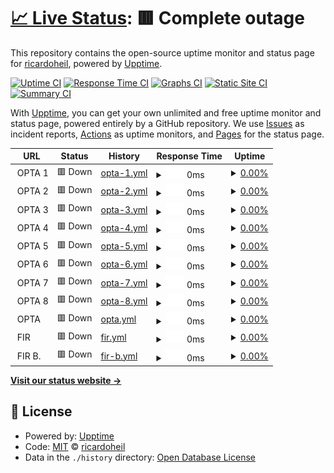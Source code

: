 # [📈 Live Status](https://ricardoheil.github.io/test-uptime): <!--live status--> **🟥 Complete outage**

This repository contains the open-source uptime monitor and status page for [ricardoheil](https://ricardoheil.github.io/test-uptime), powered by [Upptime](https://github.com/upptime/upptime).

[![Uptime CI](https://github.com/ricardoheil/test-uptime/workflows/Uptime%20CI/badge.svg)](https://github.com/ricardoheil/test-uptime/actions?query=workflow%3A%22Uptime+CI%22)
[![Response Time CI](https://github.com/ricardoheil/test-uptime/workflows/Response%20Time%20CI/badge.svg)](https://github.com/ricardoheil/test-uptime/actions?query=workflow%3A%22Response+Time+CI%22)
[![Graphs CI](https://github.com/ricardoheil/test-uptime/workflows/Graphs%20CI/badge.svg)](https://github.com/ricardoheil/test-uptime/actions?query=workflow%3A%22Graphs+CI%22)
[![Static Site CI](https://github.com/ricardoheil/test-uptime/workflows/Static%20Site%20CI/badge.svg)](https://github.com/ricardoheil/test-uptime/actions?query=workflow%3A%22Static+Site+CI%22)
[![Summary CI](https://github.com/ricardoheil/test-uptime/workflows/Summary%20CI/badge.svg)](https://github.com/ricardoheil/test-uptime/actions?query=workflow%3A%22Summary+CI%22)

With [Upptime](https://upptime.js.org), you can get your own unlimited and free uptime monitor and status page, powered entirely by a GitHub repository. We use [Issues](https://github.com/ricardoheil/test-uptime/issues) as incident reports, [Actions](https://github.com/ricardoheil/test-uptime/actions) as uptime monitors, and [Pages](https://ricardoheil.github.io/test-uptime) for the status page.

<!--start: status pages-->
<!-- This summary is generated by Upptime (https://github.com/upptime/upptime) -->
<!-- Do not edit this manually, your changes will be overwritten -->
<!-- prettier-ignore -->
| URL | Status | History | Response Time | Uptime |
| --- | ------ | ------- | ------------- | ------ |
| <img alt="" src="https://icons.duckduckgo.com/ip3/null.ico" height="13"> OPTA 1 | 🟥 Down | [opta-1.yml](https://github.com/ricardoheil/test-uptime/commits/HEAD/history/opta-1.yml) | <details><summary><img alt="Response time graph" src="./graphs/opta-1/response-time-week.png" height="20"> 0ms</summary><br><a href="https://ricardoheil.github.io/test-uptime/history/opta-1"><img alt="Response time 362" src="https://img.shields.io/endpoint?url=https%3A%2F%2Fraw.githubusercontent.com%2Fricardoheil%2Ftest-uptime%2FHEAD%2Fapi%2Fopta-1%2Fresponse-time.json"></a><br><a href="https://ricardoheil.github.io/test-uptime/history/opta-1"><img alt="24-hour response time 0" src="https://img.shields.io/endpoint?url=https%3A%2F%2Fraw.githubusercontent.com%2Fricardoheil%2Ftest-uptime%2FHEAD%2Fapi%2Fopta-1%2Fresponse-time-day.json"></a><br><a href="https://ricardoheil.github.io/test-uptime/history/opta-1"><img alt="7-day response time 0" src="https://img.shields.io/endpoint?url=https%3A%2F%2Fraw.githubusercontent.com%2Fricardoheil%2Ftest-uptime%2FHEAD%2Fapi%2Fopta-1%2Fresponse-time-week.json"></a><br><a href="https://ricardoheil.github.io/test-uptime/history/opta-1"><img alt="30-day response time 0" src="https://img.shields.io/endpoint?url=https%3A%2F%2Fraw.githubusercontent.com%2Fricardoheil%2Ftest-uptime%2FHEAD%2Fapi%2Fopta-1%2Fresponse-time-month.json"></a><br><a href="https://ricardoheil.github.io/test-uptime/history/opta-1"><img alt="1-year response time 394" src="https://img.shields.io/endpoint?url=https%3A%2F%2Fraw.githubusercontent.com%2Fricardoheil%2Ftest-uptime%2FHEAD%2Fapi%2Fopta-1%2Fresponse-time-year.json"></a></details> | <details><summary><a href="https://ricardoheil.github.io/test-uptime/history/opta-1">0.00%</a></summary><a href="https://ricardoheil.github.io/test-uptime/history/opta-1"><img alt="All-time uptime 0.00%" src="https://img.shields.io/endpoint?url=https%3A%2F%2Fraw.githubusercontent.com%2Fricardoheil%2Ftest-uptime%2FHEAD%2Fapi%2Fopta-1%2Fuptime.json"></a><br><a href="https://ricardoheil.github.io/test-uptime/history/opta-1"><img alt="24-hour uptime 0.00%" src="https://img.shields.io/endpoint?url=https%3A%2F%2Fraw.githubusercontent.com%2Fricardoheil%2Ftest-uptime%2FHEAD%2Fapi%2Fopta-1%2Fuptime-day.json"></a><br><a href="https://ricardoheil.github.io/test-uptime/history/opta-1"><img alt="7-day uptime 0.00%" src="https://img.shields.io/endpoint?url=https%3A%2F%2Fraw.githubusercontent.com%2Fricardoheil%2Ftest-uptime%2FHEAD%2Fapi%2Fopta-1%2Fuptime-week.json"></a><br><a href="https://ricardoheil.github.io/test-uptime/history/opta-1"><img alt="30-day uptime 1.38%" src="https://img.shields.io/endpoint?url=https%3A%2F%2Fraw.githubusercontent.com%2Fricardoheil%2Ftest-uptime%2FHEAD%2Fapi%2Fopta-1%2Fuptime-month.json"></a><br><a href="https://ricardoheil.github.io/test-uptime/history/opta-1"><img alt="1-year uptime 0.00%" src="https://img.shields.io/endpoint?url=https%3A%2F%2Fraw.githubusercontent.com%2Fricardoheil%2Ftest-uptime%2FHEAD%2Fapi%2Fopta-1%2Fuptime-year.json"></a></details>
| <img alt="" src="https://icons.duckduckgo.com/ip3/null.ico" height="13"> OPTA 2 | 🟥 Down | [opta-2.yml](https://github.com/ricardoheil/test-uptime/commits/HEAD/history/opta-2.yml) | <details><summary><img alt="Response time graph" src="./graphs/opta-2/response-time-week.png" height="20"> 0ms</summary><br><a href="https://ricardoheil.github.io/test-uptime/history/opta-2"><img alt="Response time 223" src="https://img.shields.io/endpoint?url=https%3A%2F%2Fraw.githubusercontent.com%2Fricardoheil%2Ftest-uptime%2FHEAD%2Fapi%2Fopta-2%2Fresponse-time.json"></a><br><a href="https://ricardoheil.github.io/test-uptime/history/opta-2"><img alt="24-hour response time 0" src="https://img.shields.io/endpoint?url=https%3A%2F%2Fraw.githubusercontent.com%2Fricardoheil%2Ftest-uptime%2FHEAD%2Fapi%2Fopta-2%2Fresponse-time-day.json"></a><br><a href="https://ricardoheil.github.io/test-uptime/history/opta-2"><img alt="7-day response time 0" src="https://img.shields.io/endpoint?url=https%3A%2F%2Fraw.githubusercontent.com%2Fricardoheil%2Ftest-uptime%2FHEAD%2Fapi%2Fopta-2%2Fresponse-time-week.json"></a><br><a href="https://ricardoheil.github.io/test-uptime/history/opta-2"><img alt="30-day response time 0" src="https://img.shields.io/endpoint?url=https%3A%2F%2Fraw.githubusercontent.com%2Fricardoheil%2Ftest-uptime%2FHEAD%2Fapi%2Fopta-2%2Fresponse-time-month.json"></a><br><a href="https://ricardoheil.github.io/test-uptime/history/opta-2"><img alt="1-year response time 253" src="https://img.shields.io/endpoint?url=https%3A%2F%2Fraw.githubusercontent.com%2Fricardoheil%2Ftest-uptime%2FHEAD%2Fapi%2Fopta-2%2Fresponse-time-year.json"></a></details> | <details><summary><a href="https://ricardoheil.github.io/test-uptime/history/opta-2">0.00%</a></summary><a href="https://ricardoheil.github.io/test-uptime/history/opta-2"><img alt="All-time uptime 0.00%" src="https://img.shields.io/endpoint?url=https%3A%2F%2Fraw.githubusercontent.com%2Fricardoheil%2Ftest-uptime%2FHEAD%2Fapi%2Fopta-2%2Fuptime.json"></a><br><a href="https://ricardoheil.github.io/test-uptime/history/opta-2"><img alt="24-hour uptime 0.00%" src="https://img.shields.io/endpoint?url=https%3A%2F%2Fraw.githubusercontent.com%2Fricardoheil%2Ftest-uptime%2FHEAD%2Fapi%2Fopta-2%2Fuptime-day.json"></a><br><a href="https://ricardoheil.github.io/test-uptime/history/opta-2"><img alt="7-day uptime 0.00%" src="https://img.shields.io/endpoint?url=https%3A%2F%2Fraw.githubusercontent.com%2Fricardoheil%2Ftest-uptime%2FHEAD%2Fapi%2Fopta-2%2Fuptime-week.json"></a><br><a href="https://ricardoheil.github.io/test-uptime/history/opta-2"><img alt="30-day uptime 1.38%" src="https://img.shields.io/endpoint?url=https%3A%2F%2Fraw.githubusercontent.com%2Fricardoheil%2Ftest-uptime%2FHEAD%2Fapi%2Fopta-2%2Fuptime-month.json"></a><br><a href="https://ricardoheil.github.io/test-uptime/history/opta-2"><img alt="1-year uptime 0.00%" src="https://img.shields.io/endpoint?url=https%3A%2F%2Fraw.githubusercontent.com%2Fricardoheil%2Ftest-uptime%2FHEAD%2Fapi%2Fopta-2%2Fuptime-year.json"></a></details>
| <img alt="" src="https://icons.duckduckgo.com/ip3/null.ico" height="13"> OPTA 3 | 🟥 Down | [opta-3.yml](https://github.com/ricardoheil/test-uptime/commits/HEAD/history/opta-3.yml) | <details><summary><img alt="Response time graph" src="./graphs/opta-3/response-time-week.png" height="20"> 0ms</summary><br><a href="https://ricardoheil.github.io/test-uptime/history/opta-3"><img alt="Response time 72" src="https://img.shields.io/endpoint?url=https%3A%2F%2Fraw.githubusercontent.com%2Fricardoheil%2Ftest-uptime%2FHEAD%2Fapi%2Fopta-3%2Fresponse-time.json"></a><br><a href="https://ricardoheil.github.io/test-uptime/history/opta-3"><img alt="24-hour response time 0" src="https://img.shields.io/endpoint?url=https%3A%2F%2Fraw.githubusercontent.com%2Fricardoheil%2Ftest-uptime%2FHEAD%2Fapi%2Fopta-3%2Fresponse-time-day.json"></a><br><a href="https://ricardoheil.github.io/test-uptime/history/opta-3"><img alt="7-day response time 0" src="https://img.shields.io/endpoint?url=https%3A%2F%2Fraw.githubusercontent.com%2Fricardoheil%2Ftest-uptime%2FHEAD%2Fapi%2Fopta-3%2Fresponse-time-week.json"></a><br><a href="https://ricardoheil.github.io/test-uptime/history/opta-3"><img alt="30-day response time 0" src="https://img.shields.io/endpoint?url=https%3A%2F%2Fraw.githubusercontent.com%2Fricardoheil%2Ftest-uptime%2FHEAD%2Fapi%2Fopta-3%2Fresponse-time-month.json"></a><br><a href="https://ricardoheil.github.io/test-uptime/history/opta-3"><img alt="1-year response time 68" src="https://img.shields.io/endpoint?url=https%3A%2F%2Fraw.githubusercontent.com%2Fricardoheil%2Ftest-uptime%2FHEAD%2Fapi%2Fopta-3%2Fresponse-time-year.json"></a></details> | <details><summary><a href="https://ricardoheil.github.io/test-uptime/history/opta-3">0.00%</a></summary><a href="https://ricardoheil.github.io/test-uptime/history/opta-3"><img alt="All-time uptime 0.00%" src="https://img.shields.io/endpoint?url=https%3A%2F%2Fraw.githubusercontent.com%2Fricardoheil%2Ftest-uptime%2FHEAD%2Fapi%2Fopta-3%2Fuptime.json"></a><br><a href="https://ricardoheil.github.io/test-uptime/history/opta-3"><img alt="24-hour uptime 0.00%" src="https://img.shields.io/endpoint?url=https%3A%2F%2Fraw.githubusercontent.com%2Fricardoheil%2Ftest-uptime%2FHEAD%2Fapi%2Fopta-3%2Fuptime-day.json"></a><br><a href="https://ricardoheil.github.io/test-uptime/history/opta-3"><img alt="7-day uptime 0.00%" src="https://img.shields.io/endpoint?url=https%3A%2F%2Fraw.githubusercontent.com%2Fricardoheil%2Ftest-uptime%2FHEAD%2Fapi%2Fopta-3%2Fuptime-week.json"></a><br><a href="https://ricardoheil.github.io/test-uptime/history/opta-3"><img alt="30-day uptime 1.38%" src="https://img.shields.io/endpoint?url=https%3A%2F%2Fraw.githubusercontent.com%2Fricardoheil%2Ftest-uptime%2FHEAD%2Fapi%2Fopta-3%2Fuptime-month.json"></a><br><a href="https://ricardoheil.github.io/test-uptime/history/opta-3"><img alt="1-year uptime 0.00%" src="https://img.shields.io/endpoint?url=https%3A%2F%2Fraw.githubusercontent.com%2Fricardoheil%2Ftest-uptime%2FHEAD%2Fapi%2Fopta-3%2Fuptime-year.json"></a></details>
| <img alt="" src="https://icons.duckduckgo.com/ip3/null.ico" height="13"> OPTA 4 | 🟥 Down | [opta-4.yml](https://github.com/ricardoheil/test-uptime/commits/HEAD/history/opta-4.yml) | <details><summary><img alt="Response time graph" src="./graphs/opta-4/response-time-week.png" height="20"> 0ms</summary><br><a href="https://ricardoheil.github.io/test-uptime/history/opta-4"><img alt="Response time 67" src="https://img.shields.io/endpoint?url=https%3A%2F%2Fraw.githubusercontent.com%2Fricardoheil%2Ftest-uptime%2FHEAD%2Fapi%2Fopta-4%2Fresponse-time.json"></a><br><a href="https://ricardoheil.github.io/test-uptime/history/opta-4"><img alt="24-hour response time 0" src="https://img.shields.io/endpoint?url=https%3A%2F%2Fraw.githubusercontent.com%2Fricardoheil%2Ftest-uptime%2FHEAD%2Fapi%2Fopta-4%2Fresponse-time-day.json"></a><br><a href="https://ricardoheil.github.io/test-uptime/history/opta-4"><img alt="7-day response time 0" src="https://img.shields.io/endpoint?url=https%3A%2F%2Fraw.githubusercontent.com%2Fricardoheil%2Ftest-uptime%2FHEAD%2Fapi%2Fopta-4%2Fresponse-time-week.json"></a><br><a href="https://ricardoheil.github.io/test-uptime/history/opta-4"><img alt="30-day response time 0" src="https://img.shields.io/endpoint?url=https%3A%2F%2Fraw.githubusercontent.com%2Fricardoheil%2Ftest-uptime%2FHEAD%2Fapi%2Fopta-4%2Fresponse-time-month.json"></a><br><a href="https://ricardoheil.github.io/test-uptime/history/opta-4"><img alt="1-year response time 67" src="https://img.shields.io/endpoint?url=https%3A%2F%2Fraw.githubusercontent.com%2Fricardoheil%2Ftest-uptime%2FHEAD%2Fapi%2Fopta-4%2Fresponse-time-year.json"></a></details> | <details><summary><a href="https://ricardoheil.github.io/test-uptime/history/opta-4">0.00%</a></summary><a href="https://ricardoheil.github.io/test-uptime/history/opta-4"><img alt="All-time uptime 0.00%" src="https://img.shields.io/endpoint?url=https%3A%2F%2Fraw.githubusercontent.com%2Fricardoheil%2Ftest-uptime%2FHEAD%2Fapi%2Fopta-4%2Fuptime.json"></a><br><a href="https://ricardoheil.github.io/test-uptime/history/opta-4"><img alt="24-hour uptime 0.00%" src="https://img.shields.io/endpoint?url=https%3A%2F%2Fraw.githubusercontent.com%2Fricardoheil%2Ftest-uptime%2FHEAD%2Fapi%2Fopta-4%2Fuptime-day.json"></a><br><a href="https://ricardoheil.github.io/test-uptime/history/opta-4"><img alt="7-day uptime 0.00%" src="https://img.shields.io/endpoint?url=https%3A%2F%2Fraw.githubusercontent.com%2Fricardoheil%2Ftest-uptime%2FHEAD%2Fapi%2Fopta-4%2Fuptime-week.json"></a><br><a href="https://ricardoheil.github.io/test-uptime/history/opta-4"><img alt="30-day uptime 1.38%" src="https://img.shields.io/endpoint?url=https%3A%2F%2Fraw.githubusercontent.com%2Fricardoheil%2Ftest-uptime%2FHEAD%2Fapi%2Fopta-4%2Fuptime-month.json"></a><br><a href="https://ricardoheil.github.io/test-uptime/history/opta-4"><img alt="1-year uptime 0.00%" src="https://img.shields.io/endpoint?url=https%3A%2F%2Fraw.githubusercontent.com%2Fricardoheil%2Ftest-uptime%2FHEAD%2Fapi%2Fopta-4%2Fuptime-year.json"></a></details>
| <img alt="" src="https://icons.duckduckgo.com/ip3/null.ico" height="13"> OPTA 5 | 🟥 Down | [opta-5.yml](https://github.com/ricardoheil/test-uptime/commits/HEAD/history/opta-5.yml) | <details><summary><img alt="Response time graph" src="./graphs/opta-5/response-time-week.png" height="20"> 0ms</summary><br><a href="https://ricardoheil.github.io/test-uptime/history/opta-5"><img alt="Response time 64" src="https://img.shields.io/endpoint?url=https%3A%2F%2Fraw.githubusercontent.com%2Fricardoheil%2Ftest-uptime%2FHEAD%2Fapi%2Fopta-5%2Fresponse-time.json"></a><br><a href="https://ricardoheil.github.io/test-uptime/history/opta-5"><img alt="24-hour response time 0" src="https://img.shields.io/endpoint?url=https%3A%2F%2Fraw.githubusercontent.com%2Fricardoheil%2Ftest-uptime%2FHEAD%2Fapi%2Fopta-5%2Fresponse-time-day.json"></a><br><a href="https://ricardoheil.github.io/test-uptime/history/opta-5"><img alt="7-day response time 0" src="https://img.shields.io/endpoint?url=https%3A%2F%2Fraw.githubusercontent.com%2Fricardoheil%2Ftest-uptime%2FHEAD%2Fapi%2Fopta-5%2Fresponse-time-week.json"></a><br><a href="https://ricardoheil.github.io/test-uptime/history/opta-5"><img alt="30-day response time 0" src="https://img.shields.io/endpoint?url=https%3A%2F%2Fraw.githubusercontent.com%2Fricardoheil%2Ftest-uptime%2FHEAD%2Fapi%2Fopta-5%2Fresponse-time-month.json"></a><br><a href="https://ricardoheil.github.io/test-uptime/history/opta-5"><img alt="1-year response time 62" src="https://img.shields.io/endpoint?url=https%3A%2F%2Fraw.githubusercontent.com%2Fricardoheil%2Ftest-uptime%2FHEAD%2Fapi%2Fopta-5%2Fresponse-time-year.json"></a></details> | <details><summary><a href="https://ricardoheil.github.io/test-uptime/history/opta-5">0.00%</a></summary><a href="https://ricardoheil.github.io/test-uptime/history/opta-5"><img alt="All-time uptime 0.00%" src="https://img.shields.io/endpoint?url=https%3A%2F%2Fraw.githubusercontent.com%2Fricardoheil%2Ftest-uptime%2FHEAD%2Fapi%2Fopta-5%2Fuptime.json"></a><br><a href="https://ricardoheil.github.io/test-uptime/history/opta-5"><img alt="24-hour uptime 0.00%" src="https://img.shields.io/endpoint?url=https%3A%2F%2Fraw.githubusercontent.com%2Fricardoheil%2Ftest-uptime%2FHEAD%2Fapi%2Fopta-5%2Fuptime-day.json"></a><br><a href="https://ricardoheil.github.io/test-uptime/history/opta-5"><img alt="7-day uptime 0.00%" src="https://img.shields.io/endpoint?url=https%3A%2F%2Fraw.githubusercontent.com%2Fricardoheil%2Ftest-uptime%2FHEAD%2Fapi%2Fopta-5%2Fuptime-week.json"></a><br><a href="https://ricardoheil.github.io/test-uptime/history/opta-5"><img alt="30-day uptime 1.38%" src="https://img.shields.io/endpoint?url=https%3A%2F%2Fraw.githubusercontent.com%2Fricardoheil%2Ftest-uptime%2FHEAD%2Fapi%2Fopta-5%2Fuptime-month.json"></a><br><a href="https://ricardoheil.github.io/test-uptime/history/opta-5"><img alt="1-year uptime 0.00%" src="https://img.shields.io/endpoint?url=https%3A%2F%2Fraw.githubusercontent.com%2Fricardoheil%2Ftest-uptime%2FHEAD%2Fapi%2Fopta-5%2Fuptime-year.json"></a></details>
| <img alt="" src="https://icons.duckduckgo.com/ip3/null.ico" height="13"> OPTA 6 | 🟥 Down | [opta-6.yml](https://github.com/ricardoheil/test-uptime/commits/HEAD/history/opta-6.yml) | <details><summary><img alt="Response time graph" src="./graphs/opta-6/response-time-week.png" height="20"> 0ms</summary><br><a href="https://ricardoheil.github.io/test-uptime/history/opta-6"><img alt="Response time 61" src="https://img.shields.io/endpoint?url=https%3A%2F%2Fraw.githubusercontent.com%2Fricardoheil%2Ftest-uptime%2FHEAD%2Fapi%2Fopta-6%2Fresponse-time.json"></a><br><a href="https://ricardoheil.github.io/test-uptime/history/opta-6"><img alt="24-hour response time 0" src="https://img.shields.io/endpoint?url=https%3A%2F%2Fraw.githubusercontent.com%2Fricardoheil%2Ftest-uptime%2FHEAD%2Fapi%2Fopta-6%2Fresponse-time-day.json"></a><br><a href="https://ricardoheil.github.io/test-uptime/history/opta-6"><img alt="7-day response time 0" src="https://img.shields.io/endpoint?url=https%3A%2F%2Fraw.githubusercontent.com%2Fricardoheil%2Ftest-uptime%2FHEAD%2Fapi%2Fopta-6%2Fresponse-time-week.json"></a><br><a href="https://ricardoheil.github.io/test-uptime/history/opta-6"><img alt="30-day response time 0" src="https://img.shields.io/endpoint?url=https%3A%2F%2Fraw.githubusercontent.com%2Fricardoheil%2Ftest-uptime%2FHEAD%2Fapi%2Fopta-6%2Fresponse-time-month.json"></a><br><a href="https://ricardoheil.github.io/test-uptime/history/opta-6"><img alt="1-year response time 60" src="https://img.shields.io/endpoint?url=https%3A%2F%2Fraw.githubusercontent.com%2Fricardoheil%2Ftest-uptime%2FHEAD%2Fapi%2Fopta-6%2Fresponse-time-year.json"></a></details> | <details><summary><a href="https://ricardoheil.github.io/test-uptime/history/opta-6">0.00%</a></summary><a href="https://ricardoheil.github.io/test-uptime/history/opta-6"><img alt="All-time uptime 0.00%" src="https://img.shields.io/endpoint?url=https%3A%2F%2Fraw.githubusercontent.com%2Fricardoheil%2Ftest-uptime%2FHEAD%2Fapi%2Fopta-6%2Fuptime.json"></a><br><a href="https://ricardoheil.github.io/test-uptime/history/opta-6"><img alt="24-hour uptime 0.00%" src="https://img.shields.io/endpoint?url=https%3A%2F%2Fraw.githubusercontent.com%2Fricardoheil%2Ftest-uptime%2FHEAD%2Fapi%2Fopta-6%2Fuptime-day.json"></a><br><a href="https://ricardoheil.github.io/test-uptime/history/opta-6"><img alt="7-day uptime 0.00%" src="https://img.shields.io/endpoint?url=https%3A%2F%2Fraw.githubusercontent.com%2Fricardoheil%2Ftest-uptime%2FHEAD%2Fapi%2Fopta-6%2Fuptime-week.json"></a><br><a href="https://ricardoheil.github.io/test-uptime/history/opta-6"><img alt="30-day uptime 1.38%" src="https://img.shields.io/endpoint?url=https%3A%2F%2Fraw.githubusercontent.com%2Fricardoheil%2Ftest-uptime%2FHEAD%2Fapi%2Fopta-6%2Fuptime-month.json"></a><br><a href="https://ricardoheil.github.io/test-uptime/history/opta-6"><img alt="1-year uptime 0.00%" src="https://img.shields.io/endpoint?url=https%3A%2F%2Fraw.githubusercontent.com%2Fricardoheil%2Ftest-uptime%2FHEAD%2Fapi%2Fopta-6%2Fuptime-year.json"></a></details>
| <img alt="" src="https://icons.duckduckgo.com/ip3/null.ico" height="13"> OPTA 7 | 🟥 Down | [opta-7.yml](https://github.com/ricardoheil/test-uptime/commits/HEAD/history/opta-7.yml) | <details><summary><img alt="Response time graph" src="./graphs/opta-7/response-time-week.png" height="20"> 0ms</summary><br><a href="https://ricardoheil.github.io/test-uptime/history/opta-7"><img alt="Response time 59" src="https://img.shields.io/endpoint?url=https%3A%2F%2Fraw.githubusercontent.com%2Fricardoheil%2Ftest-uptime%2FHEAD%2Fapi%2Fopta-7%2Fresponse-time.json"></a><br><a href="https://ricardoheil.github.io/test-uptime/history/opta-7"><img alt="24-hour response time 0" src="https://img.shields.io/endpoint?url=https%3A%2F%2Fraw.githubusercontent.com%2Fricardoheil%2Ftest-uptime%2FHEAD%2Fapi%2Fopta-7%2Fresponse-time-day.json"></a><br><a href="https://ricardoheil.github.io/test-uptime/history/opta-7"><img alt="7-day response time 0" src="https://img.shields.io/endpoint?url=https%3A%2F%2Fraw.githubusercontent.com%2Fricardoheil%2Ftest-uptime%2FHEAD%2Fapi%2Fopta-7%2Fresponse-time-week.json"></a><br><a href="https://ricardoheil.github.io/test-uptime/history/opta-7"><img alt="30-day response time 0" src="https://img.shields.io/endpoint?url=https%3A%2F%2Fraw.githubusercontent.com%2Fricardoheil%2Ftest-uptime%2FHEAD%2Fapi%2Fopta-7%2Fresponse-time-month.json"></a><br><a href="https://ricardoheil.github.io/test-uptime/history/opta-7"><img alt="1-year response time 60" src="https://img.shields.io/endpoint?url=https%3A%2F%2Fraw.githubusercontent.com%2Fricardoheil%2Ftest-uptime%2FHEAD%2Fapi%2Fopta-7%2Fresponse-time-year.json"></a></details> | <details><summary><a href="https://ricardoheil.github.io/test-uptime/history/opta-7">0.00%</a></summary><a href="https://ricardoheil.github.io/test-uptime/history/opta-7"><img alt="All-time uptime 0.00%" src="https://img.shields.io/endpoint?url=https%3A%2F%2Fraw.githubusercontent.com%2Fricardoheil%2Ftest-uptime%2FHEAD%2Fapi%2Fopta-7%2Fuptime.json"></a><br><a href="https://ricardoheil.github.io/test-uptime/history/opta-7"><img alt="24-hour uptime 0.00%" src="https://img.shields.io/endpoint?url=https%3A%2F%2Fraw.githubusercontent.com%2Fricardoheil%2Ftest-uptime%2FHEAD%2Fapi%2Fopta-7%2Fuptime-day.json"></a><br><a href="https://ricardoheil.github.io/test-uptime/history/opta-7"><img alt="7-day uptime 0.00%" src="https://img.shields.io/endpoint?url=https%3A%2F%2Fraw.githubusercontent.com%2Fricardoheil%2Ftest-uptime%2FHEAD%2Fapi%2Fopta-7%2Fuptime-week.json"></a><br><a href="https://ricardoheil.github.io/test-uptime/history/opta-7"><img alt="30-day uptime 1.38%" src="https://img.shields.io/endpoint?url=https%3A%2F%2Fraw.githubusercontent.com%2Fricardoheil%2Ftest-uptime%2FHEAD%2Fapi%2Fopta-7%2Fuptime-month.json"></a><br><a href="https://ricardoheil.github.io/test-uptime/history/opta-7"><img alt="1-year uptime 0.00%" src="https://img.shields.io/endpoint?url=https%3A%2F%2Fraw.githubusercontent.com%2Fricardoheil%2Ftest-uptime%2FHEAD%2Fapi%2Fopta-7%2Fuptime-year.json"></a></details>
| <img alt="" src="https://icons.duckduckgo.com/ip3/null.ico" height="13"> OPTA 8 | 🟥 Down | [opta-8.yml](https://github.com/ricardoheil/test-uptime/commits/HEAD/history/opta-8.yml) | <details><summary><img alt="Response time graph" src="./graphs/opta-8/response-time-week.png" height="20"> 0ms</summary><br><a href="https://ricardoheil.github.io/test-uptime/history/opta-8"><img alt="Response time 61" src="https://img.shields.io/endpoint?url=https%3A%2F%2Fraw.githubusercontent.com%2Fricardoheil%2Ftest-uptime%2FHEAD%2Fapi%2Fopta-8%2Fresponse-time.json"></a><br><a href="https://ricardoheil.github.io/test-uptime/history/opta-8"><img alt="24-hour response time 0" src="https://img.shields.io/endpoint?url=https%3A%2F%2Fraw.githubusercontent.com%2Fricardoheil%2Ftest-uptime%2FHEAD%2Fapi%2Fopta-8%2Fresponse-time-day.json"></a><br><a href="https://ricardoheil.github.io/test-uptime/history/opta-8"><img alt="7-day response time 0" src="https://img.shields.io/endpoint?url=https%3A%2F%2Fraw.githubusercontent.com%2Fricardoheil%2Ftest-uptime%2FHEAD%2Fapi%2Fopta-8%2Fresponse-time-week.json"></a><br><a href="https://ricardoheil.github.io/test-uptime/history/opta-8"><img alt="30-day response time 0" src="https://img.shields.io/endpoint?url=https%3A%2F%2Fraw.githubusercontent.com%2Fricardoheil%2Ftest-uptime%2FHEAD%2Fapi%2Fopta-8%2Fresponse-time-month.json"></a><br><a href="https://ricardoheil.github.io/test-uptime/history/opta-8"><img alt="1-year response time 62" src="https://img.shields.io/endpoint?url=https%3A%2F%2Fraw.githubusercontent.com%2Fricardoheil%2Ftest-uptime%2FHEAD%2Fapi%2Fopta-8%2Fresponse-time-year.json"></a></details> | <details><summary><a href="https://ricardoheil.github.io/test-uptime/history/opta-8">0.00%</a></summary><a href="https://ricardoheil.github.io/test-uptime/history/opta-8"><img alt="All-time uptime 0.00%" src="https://img.shields.io/endpoint?url=https%3A%2F%2Fraw.githubusercontent.com%2Fricardoheil%2Ftest-uptime%2FHEAD%2Fapi%2Fopta-8%2Fuptime.json"></a><br><a href="https://ricardoheil.github.io/test-uptime/history/opta-8"><img alt="24-hour uptime 0.00%" src="https://img.shields.io/endpoint?url=https%3A%2F%2Fraw.githubusercontent.com%2Fricardoheil%2Ftest-uptime%2FHEAD%2Fapi%2Fopta-8%2Fuptime-day.json"></a><br><a href="https://ricardoheil.github.io/test-uptime/history/opta-8"><img alt="7-day uptime 0.00%" src="https://img.shields.io/endpoint?url=https%3A%2F%2Fraw.githubusercontent.com%2Fricardoheil%2Ftest-uptime%2FHEAD%2Fapi%2Fopta-8%2Fuptime-week.json"></a><br><a href="https://ricardoheil.github.io/test-uptime/history/opta-8"><img alt="30-day uptime 1.38%" src="https://img.shields.io/endpoint?url=https%3A%2F%2Fraw.githubusercontent.com%2Fricardoheil%2Ftest-uptime%2FHEAD%2Fapi%2Fopta-8%2Fuptime-month.json"></a><br><a href="https://ricardoheil.github.io/test-uptime/history/opta-8"><img alt="1-year uptime 0.00%" src="https://img.shields.io/endpoint?url=https%3A%2F%2Fraw.githubusercontent.com%2Fricardoheil%2Ftest-uptime%2FHEAD%2Fapi%2Fopta-8%2Fuptime-year.json"></a></details>
| <img alt="" src="https://icons.duckduckgo.com/ip3/null.ico" height="13"> OPTA | 🟥 Down | [opta.yml](https://github.com/ricardoheil/test-uptime/commits/HEAD/history/opta.yml) | <details><summary><img alt="Response time graph" src="./graphs/opta/response-time-week.png" height="20"> 0ms</summary><br><a href="https://ricardoheil.github.io/test-uptime/history/opta"><img alt="Response time 48" src="https://img.shields.io/endpoint?url=https%3A%2F%2Fraw.githubusercontent.com%2Fricardoheil%2Ftest-uptime%2FHEAD%2Fapi%2Fopta%2Fresponse-time.json"></a><br><a href="https://ricardoheil.github.io/test-uptime/history/opta"><img alt="24-hour response time 0" src="https://img.shields.io/endpoint?url=https%3A%2F%2Fraw.githubusercontent.com%2Fricardoheil%2Ftest-uptime%2FHEAD%2Fapi%2Fopta%2Fresponse-time-day.json"></a><br><a href="https://ricardoheil.github.io/test-uptime/history/opta"><img alt="7-day response time 0" src="https://img.shields.io/endpoint?url=https%3A%2F%2Fraw.githubusercontent.com%2Fricardoheil%2Ftest-uptime%2FHEAD%2Fapi%2Fopta%2Fresponse-time-week.json"></a><br><a href="https://ricardoheil.github.io/test-uptime/history/opta"><img alt="30-day response time 0" src="https://img.shields.io/endpoint?url=https%3A%2F%2Fraw.githubusercontent.com%2Fricardoheil%2Ftest-uptime%2FHEAD%2Fapi%2Fopta%2Fresponse-time-month.json"></a><br><a href="https://ricardoheil.github.io/test-uptime/history/opta"><img alt="1-year response time 47" src="https://img.shields.io/endpoint?url=https%3A%2F%2Fraw.githubusercontent.com%2Fricardoheil%2Ftest-uptime%2FHEAD%2Fapi%2Fopta%2Fresponse-time-year.json"></a></details> | <details><summary><a href="https://ricardoheil.github.io/test-uptime/history/opta">0.00%</a></summary><a href="https://ricardoheil.github.io/test-uptime/history/opta"><img alt="All-time uptime 27.58%" src="https://img.shields.io/endpoint?url=https%3A%2F%2Fraw.githubusercontent.com%2Fricardoheil%2Ftest-uptime%2FHEAD%2Fapi%2Fopta%2Fuptime.json"></a><br><a href="https://ricardoheil.github.io/test-uptime/history/opta"><img alt="24-hour uptime 0.00%" src="https://img.shields.io/endpoint?url=https%3A%2F%2Fraw.githubusercontent.com%2Fricardoheil%2Ftest-uptime%2FHEAD%2Fapi%2Fopta%2Fuptime-day.json"></a><br><a href="https://ricardoheil.github.io/test-uptime/history/opta"><img alt="7-day uptime 0.00%" src="https://img.shields.io/endpoint?url=https%3A%2F%2Fraw.githubusercontent.com%2Fricardoheil%2Ftest-uptime%2FHEAD%2Fapi%2Fopta%2Fuptime-week.json"></a><br><a href="https://ricardoheil.github.io/test-uptime/history/opta"><img alt="30-day uptime 1.38%" src="https://img.shields.io/endpoint?url=https%3A%2F%2Fraw.githubusercontent.com%2Fricardoheil%2Ftest-uptime%2FHEAD%2Fapi%2Fopta%2Fuptime-month.json"></a><br><a href="https://ricardoheil.github.io/test-uptime/history/opta"><img alt="1-year uptime 0.49%" src="https://img.shields.io/endpoint?url=https%3A%2F%2Fraw.githubusercontent.com%2Fricardoheil%2Ftest-uptime%2FHEAD%2Fapi%2Fopta%2Fuptime-year.json"></a></details>
| <img alt="" src="https://icons.duckduckgo.com/ip3/null.ico" height="13"> FIR | 🟥 Down | [fir.yml](https://github.com/ricardoheil/test-uptime/commits/HEAD/history/fir.yml) | <details><summary><img alt="Response time graph" src="./graphs/fir/response-time-week.png" height="20"> 0ms</summary><br><a href="https://ricardoheil.github.io/test-uptime/history/fir"><img alt="Response time 285" src="https://img.shields.io/endpoint?url=https%3A%2F%2Fraw.githubusercontent.com%2Fricardoheil%2Ftest-uptime%2FHEAD%2Fapi%2Ffir%2Fresponse-time.json"></a><br><a href="https://ricardoheil.github.io/test-uptime/history/fir"><img alt="24-hour response time 0" src="https://img.shields.io/endpoint?url=https%3A%2F%2Fraw.githubusercontent.com%2Fricardoheil%2Ftest-uptime%2FHEAD%2Fapi%2Ffir%2Fresponse-time-day.json"></a><br><a href="https://ricardoheil.github.io/test-uptime/history/fir"><img alt="7-day response time 0" src="https://img.shields.io/endpoint?url=https%3A%2F%2Fraw.githubusercontent.com%2Fricardoheil%2Ftest-uptime%2FHEAD%2Fapi%2Ffir%2Fresponse-time-week.json"></a><br><a href="https://ricardoheil.github.io/test-uptime/history/fir"><img alt="30-day response time 0" src="https://img.shields.io/endpoint?url=https%3A%2F%2Fraw.githubusercontent.com%2Fricardoheil%2Ftest-uptime%2FHEAD%2Fapi%2Ffir%2Fresponse-time-month.json"></a><br><a href="https://ricardoheil.github.io/test-uptime/history/fir"><img alt="1-year response time 295" src="https://img.shields.io/endpoint?url=https%3A%2F%2Fraw.githubusercontent.com%2Fricardoheil%2Ftest-uptime%2FHEAD%2Fapi%2Ffir%2Fresponse-time-year.json"></a></details> | <details><summary><a href="https://ricardoheil.github.io/test-uptime/history/fir">0.00%</a></summary><a href="https://ricardoheil.github.io/test-uptime/history/fir"><img alt="All-time uptime 95.71%" src="https://img.shields.io/endpoint?url=https%3A%2F%2Fraw.githubusercontent.com%2Fricardoheil%2Ftest-uptime%2FHEAD%2Fapi%2Ffir%2Fuptime.json"></a><br><a href="https://ricardoheil.github.io/test-uptime/history/fir"><img alt="24-hour uptime 0.00%" src="https://img.shields.io/endpoint?url=https%3A%2F%2Fraw.githubusercontent.com%2Fricardoheil%2Ftest-uptime%2FHEAD%2Fapi%2Ffir%2Fuptime-day.json"></a><br><a href="https://ricardoheil.github.io/test-uptime/history/fir"><img alt="7-day uptime 0.00%" src="https://img.shields.io/endpoint?url=https%3A%2F%2Fraw.githubusercontent.com%2Fricardoheil%2Ftest-uptime%2FHEAD%2Fapi%2Ffir%2Fuptime-week.json"></a><br><a href="https://ricardoheil.github.io/test-uptime/history/fir"><img alt="30-day uptime 1.38%" src="https://img.shields.io/endpoint?url=https%3A%2F%2Fraw.githubusercontent.com%2Fricardoheil%2Ftest-uptime%2FHEAD%2Fapi%2Ffir%2Fuptime-month.json"></a><br><a href="https://ricardoheil.github.io/test-uptime/history/fir"><img alt="1-year uptime 90.10%" src="https://img.shields.io/endpoint?url=https%3A%2F%2Fraw.githubusercontent.com%2Fricardoheil%2Ftest-uptime%2FHEAD%2Fapi%2Ffir%2Fuptime-year.json"></a></details>
| <img alt="" src="https://icons.duckduckgo.com/ip3/null.ico" height="13"> FIR B. | 🟥 Down | [fir-b.yml](https://github.com/ricardoheil/test-uptime/commits/HEAD/history/fir-b.yml) | <details><summary><img alt="Response time graph" src="./graphs/fir-b/response-time-week.png" height="20"> 0ms</summary><br><a href="https://ricardoheil.github.io/test-uptime/history/fir-b"><img alt="Response time 1751" src="https://img.shields.io/endpoint?url=https%3A%2F%2Fraw.githubusercontent.com%2Fricardoheil%2Ftest-uptime%2FHEAD%2Fapi%2Ffir-b%2Fresponse-time.json"></a><br><a href="https://ricardoheil.github.io/test-uptime/history/fir-b"><img alt="24-hour response time 0" src="https://img.shields.io/endpoint?url=https%3A%2F%2Fraw.githubusercontent.com%2Fricardoheil%2Ftest-uptime%2FHEAD%2Fapi%2Ffir-b%2Fresponse-time-day.json"></a><br><a href="https://ricardoheil.github.io/test-uptime/history/fir-b"><img alt="7-day response time 0" src="https://img.shields.io/endpoint?url=https%3A%2F%2Fraw.githubusercontent.com%2Fricardoheil%2Ftest-uptime%2FHEAD%2Fapi%2Ffir-b%2Fresponse-time-week.json"></a><br><a href="https://ricardoheil.github.io/test-uptime/history/fir-b"><img alt="30-day response time 0" src="https://img.shields.io/endpoint?url=https%3A%2F%2Fraw.githubusercontent.com%2Fricardoheil%2Ftest-uptime%2FHEAD%2Fapi%2Ffir-b%2Fresponse-time-month.json"></a><br><a href="https://ricardoheil.github.io/test-uptime/history/fir-b"><img alt="1-year response time 1642" src="https://img.shields.io/endpoint?url=https%3A%2F%2Fraw.githubusercontent.com%2Fricardoheil%2Ftest-uptime%2FHEAD%2Fapi%2Ffir-b%2Fresponse-time-year.json"></a></details> | <details><summary><a href="https://ricardoheil.github.io/test-uptime/history/fir-b">0.00%</a></summary><a href="https://ricardoheil.github.io/test-uptime/history/fir-b"><img alt="All-time uptime 95.51%" src="https://img.shields.io/endpoint?url=https%3A%2F%2Fraw.githubusercontent.com%2Fricardoheil%2Ftest-uptime%2FHEAD%2Fapi%2Ffir-b%2Fuptime.json"></a><br><a href="https://ricardoheil.github.io/test-uptime/history/fir-b"><img alt="24-hour uptime 0.00%" src="https://img.shields.io/endpoint?url=https%3A%2F%2Fraw.githubusercontent.com%2Fricardoheil%2Ftest-uptime%2FHEAD%2Fapi%2Ffir-b%2Fuptime-day.json"></a><br><a href="https://ricardoheil.github.io/test-uptime/history/fir-b"><img alt="7-day uptime 0.00%" src="https://img.shields.io/endpoint?url=https%3A%2F%2Fraw.githubusercontent.com%2Fricardoheil%2Ftest-uptime%2FHEAD%2Fapi%2Ffir-b%2Fuptime-week.json"></a><br><a href="https://ricardoheil.github.io/test-uptime/history/fir-b"><img alt="30-day uptime 1.38%" src="https://img.shields.io/endpoint?url=https%3A%2F%2Fraw.githubusercontent.com%2Fricardoheil%2Ftest-uptime%2FHEAD%2Fapi%2Ffir-b%2Fuptime-month.json"></a><br><a href="https://ricardoheil.github.io/test-uptime/history/fir-b"><img alt="1-year uptime 89.60%" src="https://img.shields.io/endpoint?url=https%3A%2F%2Fraw.githubusercontent.com%2Fricardoheil%2Ftest-uptime%2FHEAD%2Fapi%2Ffir-b%2Fuptime-year.json"></a></details>

<!--end: status pages-->

[**Visit our status website →**](https://ricardoheil.github.io/test-uptime)

## 📄 License

- Powered by: [Upptime](https://github.com/upptime/upptime)
- Code: [MIT](./LICENSE) © [ricardoheil](https://ricardoheil.github.io/test-uptime)
- Data in the `./history` directory: [Open Database License](https://opendatacommons.org/licenses/odbl/1-0/)
